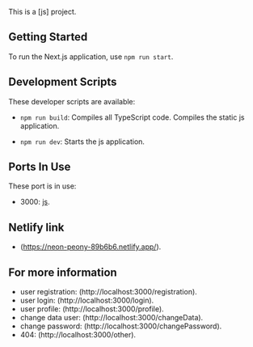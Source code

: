 This is a [js] project.

## Getting Started

To run the Next.js application, use `npm run start`.

## Development Scripts

These developer scripts are available:

- `npm run build`: Compiles all TypeScript code. Compiles the static js application.

- `npm run dev`: Starts the js application.

## Ports In Use

These port is in use:

- 3000: [js](http://localhost:3000/).

## Netlify link

- (https://neon-peony-89b6b6.netlify.app/).

## For more information

- user registration: (http://localhost:3000/registration).
- user login: (http://localhost:3000/login).
- user profile: (http://localhost:3000/profile).
- change data user: (http://localhost:3000/changeData).
- change password: (http://localhost:3000/changePassword).
- 404: (http://localhost:3000/other).
